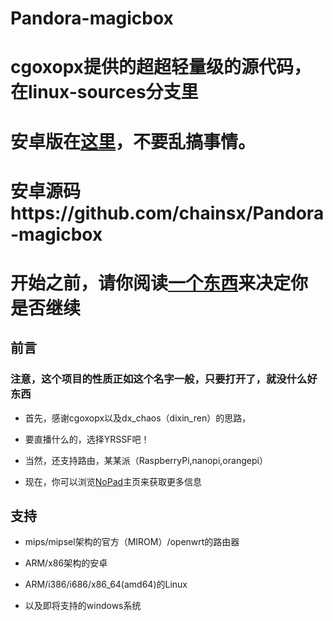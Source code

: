 # Pandora-magicbox

# cgoxopx提供的超超轻量级的源代码，在linux-sources分支里

# 安卓版在[这里](http://chainsx.f3322.net/forty-jekyll-theme/2016/08/23/magna.html)，不要乱搞事情。

# 安卓源码https://github.com/chainsx/Pandora-magicbox

# 开始之前，请你阅读[一个东西](http://nopad.org)来决定你是否继续

## 前言

### 注意，这个项目的性质正如这个名字一般，只要打开了，就没什么好东西

* 首先，感谢cgoxopx以及dx_chaos（dixin_ren）的思路，

* 要直播什么的，选择YRSSF吧！

* 当然，还支持路由，某某派（RaspberryPi,nanopi,orangepi）

* 现在，你可以浏览[NoPad](https://nopad.org)主页来获取更多信息

## 支持

* mips/mipsel架构的官方（MIROM）/openwrt的路由器

* ARM/x86架构的安卓

* ARM/i386/i686/x86_64(amd64)的Linux

* 以及即将支持的windows系统
